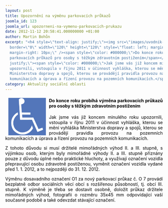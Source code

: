 ```yaml
---
layout: post
title: Upozornění na výměnu parkovacích průkazů
joomla_id: 123
joomla_url: upozorneni-na-vymenu-parkovacich-prukazu
date: 2012-11-12 20:58:41.000000000 +01:00
author: Martin Bohůn
excerpt: "<h4 style=\"text-align: justify;\"><img src=\"images/uvodnik-clanku-foto/zdr_postizeni.jpg\"
  border=\"0\" width=\"120\" height=\"120\" style=\"float: left; margin-left: 10px;
  margin-right: 10px;\" /><span style=\"color: #000000;\">Do konce roku probíhá výměna
  parkovacích průkazů pro osoby s těžkým zdravotním postižením</span></h4>\r\n<p style=\"text-align:
  justify;\"><span style=\"color: #000000;\">Jak jsme vás již koncem minulého roku
  upozornili, vstoupila v říjnu 2011 v účinnost vyhláška, kterou se mění vyhláška
  Ministerstva dopravy a spojů, kterou se provádějí pravidla provozu na pozemních
  komunikacích a úprava a řízení provozu na pozemních komunikacích.</span></p>"
category: Aktuality sociální oblasti
---
```

<h4 style="text-align: justify;"><img src="images/uvodnik-clanku-foto/zdr_postizeni.jpg" border="0" width="120" height="120" style="float: left; margin-left: 10px; margin-right: 10px;" /><span style="color: #000000;">Do konce roku probíhá výměna parkovacích průkazů pro osoby s těžkým zdravotním postižením</span></h4>

<p style="text-align: justify;"><span style="color: #000000;">Jak jsme vás již koncem minulého roku upozornili, vstoupila v říjnu 2011 v účinnost vyhláška, kterou se mění vyhláška Ministerstva dopravy a spojů, kterou se provádějí pravidla provozu na pozemních komunikacích a úprava a řízení provozu na pozemních komunikacích.</span></p>



<p style="text-align: justify;"><span style="color: #000000;">Z tohoto důvodu si musí držitelé mimořádných výhod II. a III. stupně, s výjimkou osob, kterým byly mimořádné výhody II. a III. stupně přiznány pouze z důvodu úplné nebo praktické hluchoty, a využívají označení vozidla přepravující osobu zdravotně postiženou, vyměnit označení vozidla vydané před 1. 1. 2012, a to nejpozději do 31. 12. 2012.</span></p>

<p style="text-align: justify;"><span style="color: #000000;">Výměnu dosavadního označení O1 za nový parkovací průkaz č. O 7 provádí bezplatně odbor sociálních věcí obcí s rozšířenou působností, tj. obcí III. stupně. K výměně je třeba se dostavit osobně, doložit průkaz držitele mimořádných výhod, fotografii o rozměru 35x45 mm odpovídající vaší současné podobě a také odevzdat stávající označení.</span></p>
